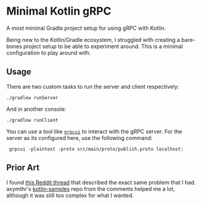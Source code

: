 # Minimal Kotlin gRPC
A most minimal Gradle project setup for using gRPC with Kotlin.

Being new to the Kotlin/Gradle ecosystem, I struggled with creating a bare-bones project setup to be able to experiment around. This is a minimal configuration to play around with.

## Usage
There are two custom tasks to run the server and client respectively:
```shell
./gradlew runServer
```
And in another console:
```shell
./gradlew runClient
```

You can use a tool like [`grpcui`](https://github.com/fullstorydev/grpcui) to interact with the gRPC server.
For the server as its configured here, use the following command:
```shell
 grpcui -plaintext -proto src/main/proto/publish.proto localhost:
```

## Prior Art
I found [this Reddit thread](https://www.reddit.com/r/Kotlin/comments/18y2ei1/where_to_find_good_tutorials_kotlin_grpc_gradle/) that described the exact same problem that I had. axymthr's [kotlin-samples](https://github.com/axymthr/kotlin-samples) repo from the comments helped me a lot, although it was still too complex for what I wanted.
